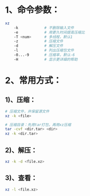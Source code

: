 # 1、命令参数：

```bash
xz
    -k            # 不删除输入文件
    -e            # 用更久时间提高压缩比
    -T <num>      # 多线程，默认1
    -z            # 压缩文件
    -d            # 解压文件
    -l            # 列出压缩包文件
    -0...-9       # 压缩率，默认-6
    -H            # 显示更详细的帮助
```

# 2、常用方式：

## 1)、压缩：

```bash
# 压缩文件，并保留源文件
xz -k <file>

# 压缩目录：先用tar打包，再用xz压缩
tar -cvf <dir.tar> <dir>
xz -k <dir.tar>
```

## 2)、解压：

```bash
xz -k -d <file.xz>
```

## 3)、查看：

```bash
xz -l <file.xz>
```

